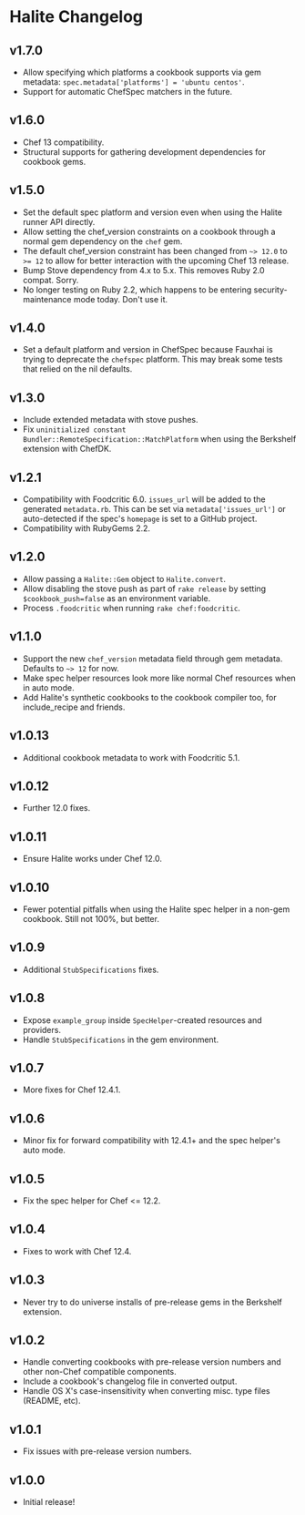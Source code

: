 # Halite Changelog

## v1.7.0

* Allow specifying which platforms a cookbook supports via gem metadata:
  `spec.metadata['platforms'] = 'ubuntu centos'`.
* Support for automatic ChefSpec matchers in the future.

## v1.6.0

* Chef 13 compatibility.
* Structural supports for gathering development dependencies for cookbook gems.

## v1.5.0

* Set the default spec platform and version even when using the Halite runner
  API directly.
* Allow setting the chef_version constraints on a cookbook through a normal
  gem dependency on the `chef` gem.
* The default chef_version constraint has been changed from `~> 12.0` to `>= 12`
  to allow for better interaction with the upcoming Chef 13 release.
* Bump Stove dependency from 4.x to 5.x. This removes Ruby 2.0 compat. Sorry.
* No longer testing on Ruby 2.2, which happens to be entering security-maintenance
  mode today. Don't use it.

## v1.4.0

* Set a default platform and version in ChefSpec because Fauxhai is trying to
  deprecate the `chefspec` platform. This may break some tests that relied on
  the nil defaults.

## v1.3.0

* Include extended metadata with stove pushes.
* Fix `uninitialized constant Bundler::RemoteSpecification::MatchPlatform` when
  using the Berkshelf extension with ChefDK.

## v1.2.1

* Compatibility with Foodcritic 6.0. `issues_url` will be added to the generated
  `metadata.rb`. This can be set via `metadata['issues_url']` or auto-detected
  if the spec's `homepage` is set to a GitHub project.
* Compatibility with RubyGems 2.2.

## v1.2.0

* Allow passing a `Halite::Gem` object to `Halite.convert`.
* Allow disabling the stove push as part of `rake release` by setting
  `$cookbook_push=false` as an environment variable.
* Process `.foodcritic` when running `rake chef:foodcritic`.

## v1.1.0

* Support the new `chef_version` metadata field through gem metadata. Defaults
  to `~> 12` for now.
* Make spec helper resources look more like normal Chef resources when in auto
  mode.
* Add Halite's synthetic cookbooks to the cookbook compiler too, for
  include_recipe and friends.

## v1.0.13

* Additional cookbook metadata to work with Foodcritic 5.1.

## v1.0.12

* Further 12.0 fixes.

## v1.0.11

* Ensure Halite works under Chef 12.0.

## v1.0.10

* Fewer potential pitfalls when using the Halite spec helper in a non-gem
  cookbook. Still not 100%, but better.

## v1.0.9

* Additional `StubSpecifications` fixes.

## v1.0.8

* Expose `example_group` inside `SpecHelper`-created resources and providers.
* Handle `StubSpecifications` in the gem environment.

## v1.0.7

* More fixes for Chef 12.4.1.

## v1.0.6

* Minor fix for forward compatibility with 12.4.1+ and the spec helper's auto mode.

## v1.0.5

* Fix the spec helper for Chef <= 12.2.

## v1.0.4

* Fixes to work with Chef 12.4.

## v1.0.3

* Never try to do universe installs of pre-release gems in the Berkshelf extension.

## v1.0.2

* Handle converting cookbooks with pre-release version numbers and other
  non-Chef compatible components.
* Include a cookbook's changelog file in converted output.
* Handle OS X's case-insensitivity when converting misc. type files (README, etc).

## v1.0.1

* Fix issues with pre-release version numbers.

## v1.0.0

* Initial release!
